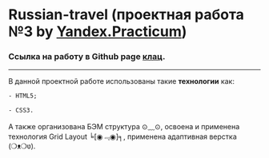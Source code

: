 # Russian-travel (проектная работа №3 by [Yandex.Practicum](https://practicum.yandex.ru/ "Практикум"))
### Ссылка на работу в Github page [клац](methodm4n.github.io/russian-travel/).
----
В данной проектной работе использованы такие **технологии** как:
```HTML
- HTML5;
```
```CSS
- CSS3.
```
А также организована БЭМ структура ⊙﹏⊙, освоена и применена технология Grid Layout ╘[◉﹃◉]╕, применена адаптивная верстка (❍ᴥ❍ʋ).
